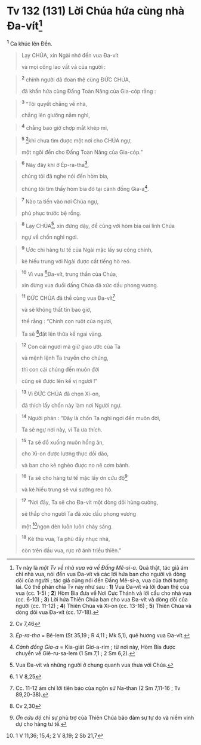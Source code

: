 # Tv 132 (131) Lời Chúa hứa cùng nhà Đa-vít[^1]
<sup><b>1</b></sup> Ca khúc lên Đền. 
> Lạy CHÚA, xin Ngài nhớ đến vua Đa-vít
> 
> và mọi công lao vất vả của người :
>


> <sup><b>2</b></sup> chính người đã đoan thệ cùng ĐỨC CHÚA,
> 
> đã khấn hứa cùng Đấng Toàn Năng của Gia-cóp rằng :
>


> <sup><b>3</b></sup> “Tôi quyết chẳng về nhà,
> 
> chẳng lên giường nằm nghỉ,
>


> <sup><b>4</b></sup> chẳng bao giờ chợp mắt khép mi,
>


> <sup><b>5</b></sup> [^1*]khi chưa tìm được một nơi cho CHÚA ngự,
> 
> một ngôi đền cho Đấng Toàn Năng của Gia-cóp.”
>


> <sup><b>6</b></sup> Này đây khi ở Ép-ra-tha[^2],
> 
> chúng tôi đã nghe nói đến hòm bia,
> 
> chúng tôi tìm thấy hòm bia đó tại cánh đồng Gia-a[^3].
>


> <sup><b>7</b></sup> Nào ta tiến vào nơi Chúa ngự,
> 
> phủ phục trước bệ rồng.
>


> <sup><b>8</b></sup> Lạy CHÚA[^4], xin đứng dậy, để cùng với hòm bia oai linh Chúa
> 
> ngự về chốn nghỉ ngơi.
>


> <sup><b>9</b></sup> Ước chi hàng tư tế của Ngài mặc lấy sự công chính,
> 
> kẻ hiếu trung với Ngài được cất tiếng hò reo.
>


> <sup><b>10</b></sup> Vì vua [^2*]Đa-vít, trung thần của Chúa,
> 
> xin đừng xua đuổi đấng Chúa đã xức dầu phong vương.
>


> <sup><b>11</b></sup> ĐỨC CHÚA đã thề cùng vua Đa-vít[^5]
> 
> và sẽ không thất tín bao giờ,
> 
> thề rằng : “Chính con ruột của ngươi,
> 
> Ta sẽ [^3*]đặt lên thừa kế ngai vàng.
>


> <sup><b>12</b></sup> Con cái ngươi mà giữ giao ước của Ta
> 
> và mệnh lệnh Ta truyền cho chúng,
> 
> thì con cái chúng đến muôn đời
> 
> cũng sẽ được lên kế vị ngươi !”
>


> <sup><b>13</b></sup> Vì ĐỨC CHÚA đã chọn Xi-on,
> 
> đã thích lấy chốn này làm nơi Người ngự.
>


> <sup><b>14</b></sup> Người phán : “Đây là chốn Ta nghỉ ngơi đến muôn đời,
> 
> Ta sẽ ngự nơi này, vì Ta ưa thích.
>


> <sup><b>15</b></sup> Ta sẽ đổ xuống muôn hồng ân,
> 
> cho Xi-on được lương thực dồi dào,
> 
> và ban cho kẻ nghèo được no nê cơm bánh.
>


> <sup><b>16</b></sup> Ta sẽ cho hàng tư tế mặc lấy ơn cứu độ[^6]
> 
> và kẻ hiếu trung sẽ vui sướng reo hò.
>


> <sup><b>17</b></sup> “Nơi đây, Ta sẽ cho Đa-vít một dòng dõi hùng cường,
> 
> sẽ thắp cho người Ta đã xức dầu phong vương
> 
> một [^4*]ngọn đèn luôn luôn cháy sáng.
>


> <sup><b>18</b></sup> Kẻ thù vua, Ta phủ đầy nhục nhã,
> 
> còn trên đầu vua, rực rỡ ánh triều thiên.”
>

[^1]: Tv này là <i>một Tv về nhà vua và về Đấng Mê-si-a</i>. Quả thật, tác giả ám chỉ nhà vua, nói đến vua Đa-vít và các lời hứa ban cho người và dòng dõi của người ; tác giả cũng nói đến Đấng Mê-si-a, vua của thời tương lai. Có thể phân chia Tv này như sau : <b>1</b>) Vua Đa-vít và lời đoan thệ của vua (cc. 1-5) ; <b>2</b>) Hòm Bia đưa về Nơi Cực Thánh và lời cầu cho nhà vua (cc. 6-10) ; <b>3</b>) Lời hứa Thiên Chúa ban cho vua Đa-vít và dòng dõi của người (cc. 11-12) ; <b>4</b>) Thiên Chúa và Xi-on (cc. 13-16) ; <b>5</b>) Thiên Chúa và dòng dõi vua Đa-vít (cc. 17-18).
[^2]: <i>Ép-ra-tha</i> = Bê-lem (St 35,19 ; R 4,11 ; Mk 5,1), quê hương vua Đa-vít.
[^3]: <i>Cánh đồng Gia-a</i> = Kia-giát Giơ-a-rim ; từ nơi này, Hòm Bia được chuyển về Giê-ru-sa-lem (1 Sm 7,1 ; 2 Sm 6,2).
[^4]: Vua Đa-vít và những người ở chung quanh vua thưa với Chúa.
[^5]: Cc. 11-12 ám chỉ lời tiên báo của ngôn sứ Na-than (2 Sm 7,11-16 ; Tv 89,20-38).
[^6]: <i>Ơn cứu độ</i> chỉ sự phù trợ của Thiên Chúa bảo đảm sự tự do và niềm vinh dự cho hàng tư tế.
[^1*]: Cv 7,46
[^2*]: 1 V 8,25
[^3*]: Cv 2,30
[^4*]: 1 V 11,36; 15,4; 2 V 8,19; 2 Sb 21,7

